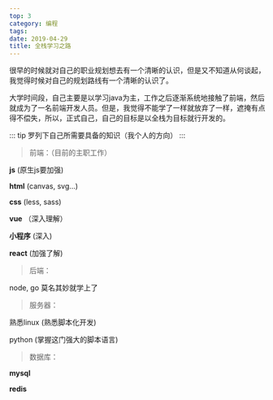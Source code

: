 ```yaml
---
top: 3
category: 编程
tags:
date: 2019-04-29
title: 全栈学习之路
---
```


很早的时候就对自己的职业规划想去有一个清晰的认识，但是又不知道从何谈起，我觉得时候对自己的规划路线有一个清晰的认识了。

<!--more-->
大学时间段，自己主要是以学习java为主，工作之后逐渐系统地接触了前端，然后就成为了一名前端开发人员。但是，我觉得不能学了一样就放弃了一样，遮掩有点得不偿失，所以，正式自己，自己的目标是以全栈为目标就行开发的。

::: tip
罗列下自己所需要具备的知识（我个人的方向）
:::
> 前端：（目前的主职工作）

**js** (原生js要加强)

**html** (canvas, svg...)

**css** (less, sass)

**vue** （深入理解）

**小程序** (深入)

**react** (加强了解)



> 后端：

  node, go 莫名其妙就学上了
  
> 服务器：

  熟悉linux (熟悉脚本化开发)

  python (掌握这门强大的脚本语言)

> 数据库：

  **mysql**

  **redis**
